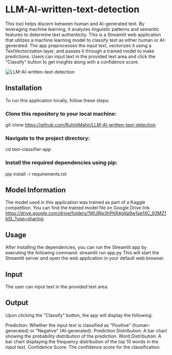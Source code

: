 # LLM-AI-written-text-detection
This tool helps discern between human and AI-generated text.      By leveraging machine learning, it analyzes linguistic patterns and semantic features to determine text authenticity. This is a Streamlit web application that utilizes a machine learning model to classify text as either human or AI-generated. The app preprocesses the input text, vectorizes it using a TextVectorization layer, and passes it through a trained model to make predictions. Users can input text in the provided text area and click the "Classify" button to get insights along with a confidence score.

![LLM-AI-written-text-detection](LLM-Ai-text-detection.gif)

## Installation
To run this application locally, follow these steps:

### Clone this repository to your local machine:
git clone https://github.com/RuhiiiiMahir/LLM-AI-written-text-detection
### Navigate to the project directory:
cd text-classifier-app
### Install the required dependencies using pip:
pip install -r requirements.txt

## Model Information
The model used in this application was trained as part of a Kaggle competition. You can find the trained model file on Google Drive link https://drive.google.com/drive/folders/1WURlp3hPhR4gXa9w1se1XC_93MZ1bSt_?usp=sharing.

## Usage
After installing the dependencies, you can run the Streamlit app by executing the following command:
streamlit run app.py
This will start the Streamlit server and open the web application in your default web browser.

## Input
The user can input text in the provided text area.

## Output
Upon clicking the "Classify" button, the app will display the following:

Prediction: Whether the input text is classified as "Positive" (human-generated) or "Negative" (AI-generated).
Prediction Distribution: A bar chart showing the probability distribution of the prediction.
Word Distribution: A bar chart displaying the frequency distribution of the top 10 words in the input text.
Confidence Score: The confidence score for the classification.
